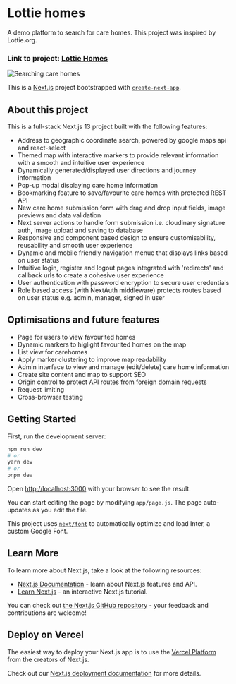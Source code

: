 # Lottie homes

A demo platform to search for care homes. This project was inspired by Lottie.org.

### Link to project: [Lottie Homes](https://lottiehome.vercel.app/)
![Searching care homes](lottie-readme.gif?raw=true "Searching care homes")

This is a [Next.js](https://nextjs.org/) project bootstrapped with [`create-next-app`](https://github.com/vercel/next.js/tree/canary/packages/create-next-app).

## About this project

This is a full-stack Next.js 13 project built with the following features:

- Address to geographic coordinate search, powered by google maps api and react-select
- Themed map with interactive markers to provide relevant information with a smooth and intuitive user experience
- Dynamically generated/displayed user directions and journey information
- Pop-up modal displaying care home information
- Bookmarking feature to save/favourite care homes with protected REST API
- New care home submission form with drag and drop input fields, image previews and data validation
- Next server actions to handle form submission i.e. cloudinary signature auth, image upload and saving to database 
- Responsive and component based design to ensure customisability, reusability and smooth user experience
- Dynamic and mobile friendly navigation menue that displays links based on user status
- Intuitive login, register and logout pages integrated with 'redirects' and callback urls to create a cohesive user experience 
- User authentication with password encryption to secure user credentials
- Role based access (with NextAuth middleware) protects routes based on user status e.g. admin, manager, signed in user

## Optimisations and future features
- Page for users to view favourited homes
- Dynamic markers to higlight favourited homes on the map
- List view for carehomes
- Apply marker clustering to improve map readability 
- Admin interface to view and manage (edit/delete) care home information
- Create site content and map to support SEO
- Origin control to protect API routes from foreign domain requests
- Request limiting
- Cross-browser testing


## Getting Started

First, run the development server:

```bash
npm run dev
# or
yarn dev
# or
pnpm dev
```

Open [http://localhost:3000](http://localhost:3000) with your browser to see the result.

You can start editing the page by modifying `app/page.js`. The page auto-updates as you edit the file.

This project uses [`next/font`](https://nextjs.org/docs/basic-features/font-optimization) to automatically optimize and load Inter, a custom Google Font.

## Learn More

To learn more about Next.js, take a look at the following resources:

- [Next.js Documentation](https://nextjs.org/docs) - learn about Next.js features and API.
- [Learn Next.js](https://nextjs.org/learn) - an interactive Next.js tutorial.

You can check out [the Next.js GitHub repository](https://github.com/vercel/next.js/) - your feedback and contributions are welcome!

## Deploy on Vercel

The easiest way to deploy your Next.js app is to use the [Vercel Platform](https://vercel.com/new?utm_medium=default-template&filter=next.js&utm_source=create-next-app&utm_campaign=create-next-app-readme) from the creators of Next.js.

Check out our [Next.js deployment documentation](https://nextjs.org/docs/deployment) for more details.
